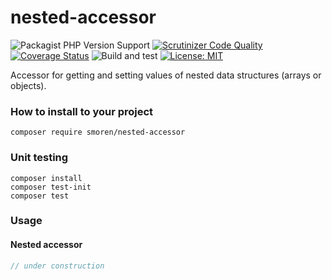 # nested-accessor

![Packagist PHP Version Support](https://img.shields.io/packagist/php-v/smoren/nested-accessor)
[![Scrutinizer Code Quality](https://scrutinizer-ci.com/g/Smoren/nested-accessor-php/badges/quality-score.png?b=master)](https://scrutinizer-ci.com/g/Smoren/nested-accessor-php/?branch=master)
[![Coverage Status](https://coveralls.io/repos/github/Smoren/nested-accessor-php/badge.svg?branch=master)](https://coveralls.io/github/Smoren/nested-accessor-php?branch=master)
![Build and test](https://github.com/Smoren/nested-accessor-php/actions/workflows/test_master.yml/badge.svg)
[![License: MIT](https://img.shields.io/badge/License-MIT-yellow.svg)](https://opensource.org/licenses/MIT)

Accessor for getting and setting values of nested data structures (arrays or objects).

### How to install to your project
```
composer require smoren/nested-accessor
```

### Unit testing
```
composer install
composer test-init
composer test
```

### Usage

#### Nested accessor

```php
// under construction
```
